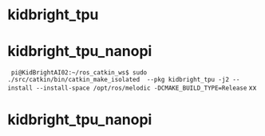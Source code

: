 # kidbright_tpu
# kidbright_tpu_nanopi

``` pi@KidBrightAI02:~/ros_catkin_ws$ sudo ./src/catkin/bin/catkin_make_isolated  --pkg kidbright_tpu -j2 --install --install-space /opt/ros/melodic -DCMAKE_BUILD_TYPE=Release``` xx
# kidbright_tpu_nanopi
